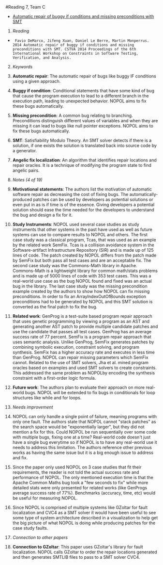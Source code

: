 #Reading 7, Team C
* [Automatic repair of buggy if conditions and missing preconditions with SMT](http://dl.acm.org/citation.cfm?id=2593740)

1. *Reading*
  + 	 Favio DeMarco, Jifeng Xuan, Daniel Le Berre, Martin Monperrus. 2014 Automatic repair of buggy if conditions and missing preconditions with SMT. CSTVA 2014 Proceedings of the 6th International Workshop on Constraints in Software Testing, Verification, and Analysis.

2. *Keywords*
  1. **Automatic repair**: The automatic repair of bugs like buggy IF conditions using a given approach.
  2. **Buggy if condition**: Conditional statements that have some kind of bug that cause the program execution to lead to a different branch in the execution path, leading to unexpected behavior. NOPOL aims to fix these bugs automatically.
  3. **Missing precondition**: A common bug relating to branching. Preconditions distinguish different values of variables and when they are missing it can lead to bugs like null pointer exceptions. NOPOL aims to fix these bugs automatically.
  4. **SMT**: Satisfiability Modulo Theory. An SMT solver detects if there is a solution, if one exists the solution is translated back into source code by a generator.
  5. **Angelic fix localization**: An algorithm that identifies repair locations and repair oracles. It is a technique of modifying the program state to find angelic pairs.

3. *Notes (4 of 19)*
  1. **Motivational statements**: The authors list the motivation of automatic software repair as decreasing the cost of fixing bugs. The automatically-produced patches can be used by developers as potential solutions or even put in as is if time is of the essence. Giving developers a potential solution should ease the time needed for the developers to understand the bug and design a fix for it.
  2. **Study Instruments**: NOPOL used several case studies as study instruments that other systems in the past have used as well as future systems can use to compare results to NOPOL and others. The first case study was a classical program, Tcas, that was used as an example by the related work SemFix. Tcas is a collision avoidance system in the Software-artifact Infrastructure Repository (SIR) and is made up of 125 lines of code. The patch created by NOPOL differs from the patch made by SemFix but both pass all test cases and are an acceptable fix. The second case study was the Commons-Math library in Apache. Commons-Math is a lightweight library for common math/stats problems and is made up of 5000 lines of code with 353 test cases. This was a real-world use case as the bug NOPOL found and fixed was an actual bug in the library. The last case study was the missing precondition example created by the authors to show how NOPOL can fix missing preconditions. In order to fix an ArrayIndexOutOfBounds exception preconditions had to be generated by NOPOL and this SMT solution is converted as the final patch to fix the bug.
  3. **Related work**: GenProg is a test-suite based program repair approach that uses genetic programming by viewing a program as an AST and generating another AST patch to provide multiple candidate patches and use the candidate that passes all test cases. GenProg has an average success rate of 77 percent. SemFix is a program repair approach that uses semantic analysis. Unlike GenProg, SemFix generates patches by combining symbolic execution, constraint solving, and program synthesis. SemFix has a higher accuracy rate and executes in less time than GenProg. NOPOL can repair missing parameters which SemFix cannot. Related to the use of SMT solvers, Jha et al. mined program oracles based on examples and used SMT solvers to create constraints. This addressed the same problem as NOPOLby encoding the synthesis constraint with a first-order logic formula.
  4. **Future work**: The authors plan to evaluate their approach on more real-world bugs. NOPOL will be extended to fix bugs in conditionals for loop structures like while and for loops.

4. *Needs improvement*
  1. NOPOL can only handle a single point of failure, meaning programs with only one fault. The authors state that NOPOL cannot "stack patches" as the search space would be "exponentially larger", but they did not mention a fix for this. Could NOPOL be run sequentially over some code with multiple bugs, fixing one at a time? Real-world code doesn't just have a single bug everytime so if NOPOL is to have any real-world use it needs to address this limitation. The authors reference other previous works as having the same issue but it is a big enough issue to address and fix. 
  2. Since the paper only used NOPOL on 3 case studies that fit their requirements, the reader is not told the actual success rate and performance of NOPOL. The only mentioned execution time is that the Apache Common Maths bug took a "few seconds to fix" while more detailed stats were only presented for related works (like GenProgs average success rate of 77%). Benchmarks (accuracy, time, etc) would be useful for measuring NOPOL.
  3. Since NOPOL is comprised of multiple systems like GZoltar for fault localization and CVC4 as a SMT solver it would have been useful to see some type of system architecture described in a visualization to help get the big picture of what NOPOL is doing while producing patches for the case study faults.

5. *Connection to other papers*
  1. **Connection to GZoltar**: This paper uses GZoltar's library for fault localization. NOPOL calls GZoltar to order the repair locations generated and then generates SMTLIB files to pass to a SMT solver CVC4.

